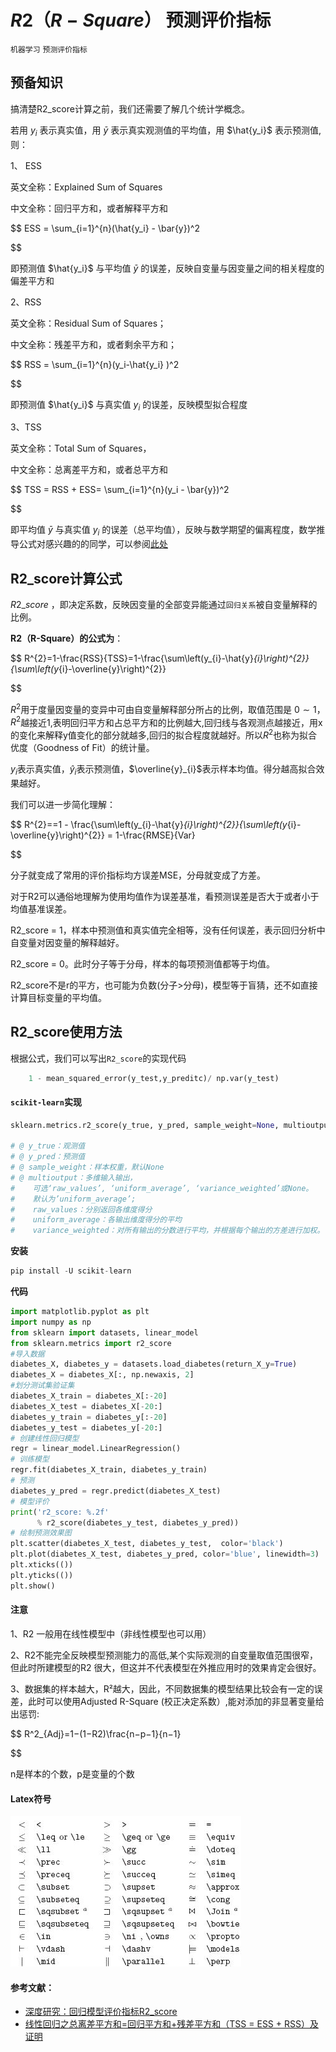 # $R2（R-Square）$ 预测评价指标

`机器学习`  `预测评价指标`

## 预备知识

搞清楚R2_score计算之前，我们还需要了解几个统计学概念。

若用 $y_i$ 表示真实值，用 $\bar{y}$ 表示真实观测值的平均值，用 $\hat{y_i}$ 表示预测值,则：

1、 ESS

英文全称：Explained Sum of Squares

中文全称：回归平方和，或者解释平方和

$$
ESS = \sum_{i=1}^{n}(\hat{y_i} - \bar{y})^2

$$

即预测值 $\hat{y_i}$ 与平均值 $\bar{y}$ 的误差，反映自变量与因变量之间的相关程度的偏差平方和

2、RSS

英文全称：Residual Sum of Squares；

中文全称：残差平方和，或者剩余平方和；

$$
RSS = \sum_{i=1}^{n}(y_i-\hat{y_i} )^2

$$

即预测值 $\hat{y_i}$ 与真实值 $y_i$ 的误差，反映模型拟合程度

3、TSS

英文全称：Total Sum of Squares，

中文全称：总离差平方和，或者总平方和

$$
TSS = RSS + ESS= \sum_{i=1}^{n}(y_i - \bar{y})^2

$$

即平均值 $\bar{y}$ 与真实值 $y_i$  的误差（总平均值），反映与数学期望的偏离程度，数学推导公式对感兴趣的的同学，可以参阅[此处](https://www.freesion.com/article/6863427798/)

## R2_score计算公式

$R2\_score$ ，即决定系数，反映因变量的全部变异能通过`回归关系`被自变量解释的比例。

**R2（R-Square）的公式为**：

$$
R^{2}=1-\frac{RSS}{TSS}=1-\frac{\sum\left(y_{i}-\hat{y}_{i}\right)^{2}}{\sum\left(y_{i}-\overline{y}\right)^{2}}

$$

$R^2$用于度量因变量的变异中可由自变量解释部分所占的比例，取值范围是 ${0}\sim{1}$，$R^2$越接近1,表明回归平方和占总平方和的比例越大,回归线与各观测点越接近，用x的变化来解释y值变化的部分就越多,回归的拟合程度就越好。所以$R^2$也称为拟合优度（Goodness of Fit）的统计量。

$y_{i}$表示真实值，$\hat{y}_{i}$表示预测值，$\overline{y}_{i}$表示样本均值。得分越高拟合效果越好。

我们可以进一步简化理解：

$$
R^{2}==1 - \frac{\sum\left(y_{i}-\hat{y}_{i}\right)^{2}}{\sum\left(y_{i}-\overline{y}\right)^{2}} =  1-\frac{RMSE}{Var}

$$

分子就变成了常用的评价指标均方误差MSE，分母就变成了方差。

对于R2可以通俗地理解为使用均值作为误差基准，看预测误差是否大于或者小于均值基准误差。

R2_score = 1，样本中预测值和真实值完全相等，没有任何误差，表示回归分析中自变量对因变量的解释越好。

R2_score = 0。此时分子等于分母，样本的每项预测值都等于均值。

R2_score不是r的平方，也可能为负数(分子>分母)，模型等于盲猜，还不如直接计算目标变量的平均值。

## R2_score使用方法

根据公式，我们可以写出`R2_score`的实现代码

```python
    1 - mean_squared_error(y_test,y_preditc)/ np.var(y_test)
```

#### `scikit-learn`实现

```python
sklearn.metrics.r2_score(y_true, y_pred, sample_weight=None, multioutput='uniform_average')

# @ y_true：观测值
# @ y_pred：预测值
# @ sample_weight：样本权重，默认None
# @ multioutput：多维输入输出，
#    可选‘raw_values’, ‘uniform_average’, ‘variance_weighted’或None。
#    默认为’uniform_average’;
#    raw_values：分别返回各维度得分
#    uniform_average：各输出维度得分的平均
#    variance_weighted：对所有输出的分数进行平均，并根据每个输出的方差进行加权。
```

**安装**

```python
pip install -U scikit-learn
```

**代码**

```python
import matplotlib.pyplot as plt
import numpy as np
from sklearn import datasets, linear_model
from sklearn.metrics import r2_score
#导入数据
diabetes_X, diabetes_y = datasets.load_diabetes(return_X_y=True)
diabetes_X = diabetes_X[:, np.newaxis, 2]
#划分测试集验证集
diabetes_X_train = diabetes_X[:-20]
diabetes_X_test = diabetes_X[-20:]
diabetes_y_train = diabetes_y[:-20]
diabetes_y_test = diabetes_y[-20:]
# 创建线性回归模型
regr = linear_model.LinearRegression()
# 训练模型
regr.fit(diabetes_X_train, diabetes_y_train)
# 预测
diabetes_y_pred = regr.predict(diabetes_X_test)
# 模型评价
print('r2_score: %.2f'
      % r2_score(diabetes_y_test, diabetes_y_pred))
# 绘制预测效果图
plt.scatter(diabetes_X_test, diabetes_y_test,  color='black')
plt.plot(diabetes_X_test, diabetes_y_pred, color='blue', linewidth=3)
plt.xticks(())
plt.yticks(())
plt.show()

```

#### 注意

1、R2 一般用在线性模型中（非线性模型也可以用）

2、R2不能完全反映模型预测能力的高低,某个实际观测的自变量取值范围很窄，但此时所建模型的R2 很大，但这并不代表模型在外推应用时的效果肯定会很好。

3、数据集的样本越大，R²越大，因此，不同数据集的模型结果比较会有一定的误差，此时可以使用Adjusted R-Square (校正决定系数）,能对添加的非显著变量给出惩罚:

$$
R^2_{Adj}=1−(1−R2)\frac{n−p−1}{n−1}

$$

n是样本的个数，p是变量的个数

#### Latex符号

![../images/img.png](images/latex_img01.png)

#### 参考文献：

- [深度研究：回归模型评价指标R2_score](https://aijishu.com/a/1060000000079690)
- [线性回归之总离差平方和=回归平方和+残差平方和（TSS = ESS + RSS）及证明](https://www.freesion.com/article/6863427798/)
